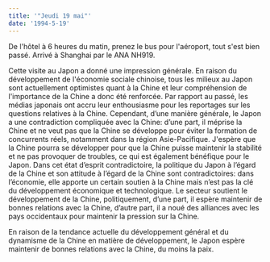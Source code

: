 ```yaml
---
title: '"Jeudi 19 mai"'
date: '1994-5-19'
---
```


De l'hôtel à 6 heures du matin, prenez le bus pour l'aéroport, tout s'est bien passé. Arrivé à Shanghai par le ANA NH919.

Cette visite au Japon a donné une impression générale. En raison du développement de l'économie sociale chinoise, tous les milieux au Japon sont actuellement optimistes quant à la Chine et leur compréhension de l'importance de la Chine a donc été renforcée. Par rapport au passé, les médias japonais ont accru leur enthousiasme pour les reportages sur les questions relatives à la Chine. Cependant, d’une manière générale, le Japon a une contradiction compliquée avec la Chine: d’une part, il méprise la Chine et ne veut pas que la Chine se développe pour éviter la formation de concurrents réels, notamment dans la région Asie-Pacifique. J'espère que la Chine pourra se développer pour que la Chine puisse maintenir la stabilité et ne pas provoquer de troubles, ce qui est également bénéfique pour le Japon. Dans cet état d’esprit contradictoire, la politique du Japon à l’égard de la Chine et son attitude à l’égard de la Chine sont contradictoires: dans l’économie, elle apporte un certain soutien à la Chine mais n’est pas la clé du développement économique et technologique. Le secteur soutient le développement de la Chine, politiquement, d’une part, il espère maintenir de bonnes relations avec la Chine, d’autre part, il a noué des alliances avec les pays occidentaux pour maintenir la pression sur la Chine.

En raison de la tendance actuelle du développement général et du dynamisme de la Chine en matière de développement, le Japon espère maintenir de bonnes relations avec la Chine, du moins la paix.

